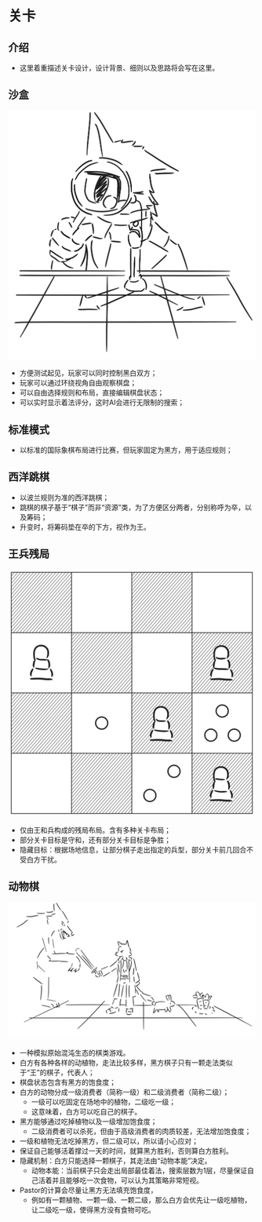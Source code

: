 # 关卡

## 介绍

- 这里着重描述关卡设计，设计背景、细则以及思路将会写在这里。

## 沙盒

![image](imgs/sandbox.svg)

- 方便测试起见，玩家可以同时控制黑白双方；
- 玩家可以通过环绕视角自由观察棋盘；
- 可以自由选择规则和布局，直接编辑棋盘状态；
- 可以实时显示着法评分，这时AI会进行无限制的搜索；

## 标准模式

- 以标准的国际象棋布局进行比赛，但玩家固定为黑方，用于适应规则；

## 西洋跳棋

- 以波兰规则为准的西洋跳棋；
- 跳棋的棋子基于“棋子”而非“资源”类，为了方便区分两者，分别称呼为卒，以及筹码；
- 升变时，将筹码垫在卒的下方，视作为王。

## 王兵残局

![image](imgs/pawn_endgames.svg)

- 仅由王和兵构成的残局布局。含有多种关卡布局；
- 部分关卡目标是守和，还有部分关卡目标是争胜；
- 隐藏目标：根据场地信息，让部分棋子走出指定的兵型，部分关卡前几回合不受白方干扰。

## 动物棋
![image](imgs/animal_chess.svg)

- 一种模拟原始混沌生态的棋类游戏。
- 白方有各种各样的动植物，走法比较多样，黑方棋子只有一颗走法类似于“王”的棋子，代表人；
- 棋盘状态包含有黑方的饱食度；
- 白方的动物分成一级消费者（简称一级）和二级消费者（简称二级）；
	- 一级可以吃固定在场地中的植物，二级吃一级；
	- 这意味着，白方可以吃自己的棋子。
- 黑方能够通过吃掉植物以及一级增加饱食度；
	- 二级消费者可以杀死，但由于高级消费者的肉质较差，无法增加饱食度；
- 一级和植物无法吃掉黑方，但二级可以，所以请小心应对；
- 保证自己能够活着撑过一天的时间，就算黑方胜利，否则算白方胜利。
- 隐藏机制：白方只能选择一颗棋子，其走法由“动物本能”决定。
	- 动物本能：当前棋子只会走出局部最佳着法，搜索层数为1层，尽量保证自己活着并且能够吃一次食物，可以认为其策略非常短视。
- Pastor的计算会尽量让黑方无法填充饱食度，
	- 例如有一颗植物、一颗一级、一颗二级，那么白方会优先让一级吃植物，让二级吃一级，使得黑方没有食物可吃。
